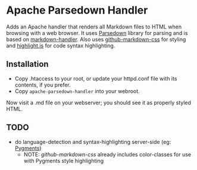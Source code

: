 # Apache Parsedown Handler

Adds an Apache handler that renders all Markdown files to HTML when browsing with a web browser.  It uses [Parsedown](https://github.com/erusev/parsedown) library for parsing and is based on [markdown-handler](https://github.com/sminnee/markdown-handler).  Also uses [github-markdown-css](https://github.com/sindresorhus/github-markdown-css) for styling and [highlight.js](https://github.com/isagalaev/highlight.js) for code syntax highlighting.

## Installation
* Copy .htaccess to your root, or update your httpd.conf file with its contents, if you prefer.
* Copy `apache-parsedown-handler` into your webroot.

Now visit a .md file on your webserver; you should see it as properly styled HTML.

## TODO
* do language-detection and syntax-highlighting server-side (eg: [Pygments](http://pygments.org/))
    * NOTE: _github-markdown-css_ already includes color-classes for use with Pygments style highlighting

